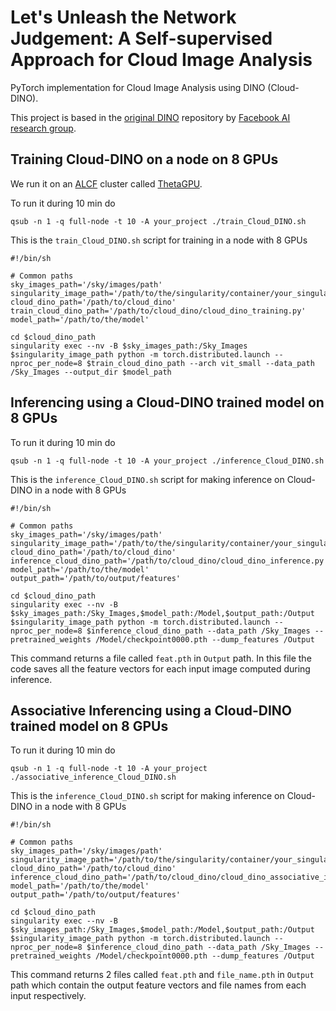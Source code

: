# Let's Unleash the Network Judgement: A Self-supervised Approach for Cloud Image Analysis

PyTorch implementation for Cloud Image Analysis using DINO (Cloud-DINO).

This project is based in the [original DINO](https://github.com/facebookresearch/dino) repository by [Facebook AI research group](https://ai.facebook.com/).

## Training Cloud-DINO on a node on 8 GPUs

We run it on an [ALCF](https://alcf.anl.gov/) cluster called [ThetaGPU](https://www.alcf.anl.gov/alcf-resources/theta).

To run it during 10 min do

`qsub -n 1 -q full-node -t 10 -A your_project ./train_Cloud_DINO.sh`

This is the `train_Cloud_DINO.sh` script for training in a node with 8 GPUs

```
#!/bin/sh

# Common paths
sky_images_path='/sky/images/path'
singularity_image_path='/path/to/the/singularity/container/your_singularity_image_file.sif'
cloud_dino_path='/path/to/cloud_dino'
train_cloud_dino_path='/path/to/cloud_dino/cloud_dino_training.py'
model_path='/path/to/the/model'

cd $cloud_dino_path
singularity exec --nv -B $sky_images_path:/Sky_Images $singularity_image_path python -m torch.distributed.launch --nproc_per_node=8 $train_cloud_dino_path --arch vit_small --data_path /Sky_Images --output_dir $model_path
```

## Inferencing using a Cloud-DINO trained model on 8 GPUs

To run it during 10 min do

`qsub -n 1 -q full-node -t 10 -A your_project ./inference_Cloud_DINO.sh`

This is the `inference_Cloud_DINO.sh` script for making inference on Cloud-DINO in a node with 8 GPUs

```
#!/bin/sh

# Common paths
sky_images_path='/sky/images/path'
singularity_image_path='/path/to/the/singularity/container/your_singularity_image_file.sif'
cloud_dino_path='/path/to/cloud_dino'
inference_cloud_dino_path='/path/to/cloud_dino/cloud_dino_inference.py'
model_path='/path/to/the/model'
output_path='/path/to/output/features'

cd $cloud_dino_path
singularity exec --nv -B $sky_images_path:/Sky_Images,$model_path:/Model,$output_path:/Output $singularity_image_path python -m torch.distributed.launch --nproc_per_node=8 $inference_cloud_dino_path --data_path /Sky_Images --pretrained_weights /Model/checkpoint0000.pth --dump_features /Output
```
This command returns a file called `feat.pth` in `Output` path. In this file the code saves all the feature vectors for each input image computed during inference.

## Associative Inferencing using a Cloud-DINO trained model on 8 GPUs

To run it during 10 min do

`qsub -n 1 -q full-node -t 10 -A your_project ./associative_inference_Cloud_DINO.sh`

This is the `inference_Cloud_DINO.sh` script for making inference on Cloud-DINO in a node with 8 GPUs

```
#!/bin/sh

# Common paths
sky_images_path='/sky/images/path'
singularity_image_path='/path/to/the/singularity/container/your_singularity_image_file.sif'
cloud_dino_path='/path/to/cloud_dino'
inference_cloud_dino_path='/path/to/cloud_dino/cloud_dino_associative_inference.py'
model_path='/path/to/the/model'
output_path='/path/to/output/features'

cd $cloud_dino_path
singularity exec --nv -B $sky_images_path:/Sky_Images,$model_path:/Model,$output_path:/Output $singularity_image_path python -m torch.distributed.launch --nproc_per_node=8 $inference_cloud_dino_path --data_path /Sky_Images --pretrained_weights /Model/checkpoint0000.pth --dump_features /Output
```
This command returns 2 files called `feat.pth` and `file_name.pth` in `Output` path which contain the output feature vectors and file names from each input respectively.
